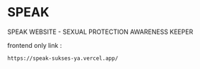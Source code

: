 # SPEAK
SPEAK WEBSITE - SEXUAL PROTECTION AWARENESS KEEPER

frontend only link : 
```bash
https://speak-sukses-ya.vercel.app/
